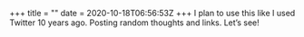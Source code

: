 +++
title = ""
date = 2020-10-18T06:56:53Z
+++
I plan to use this like I used Twitter 10 years ago. Posting random thoughts and links. Let’s see!


<!-- more -->
